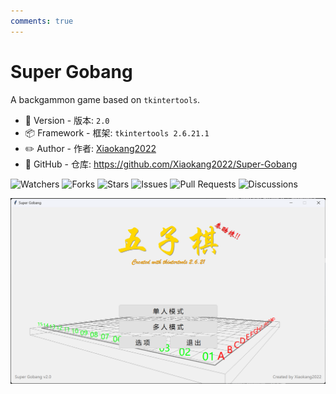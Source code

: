 ```yaml
---
comments: true
---
```


# Super Gobang

A backgammon game based on `tkintertools`.

* 🔖 Version - 版本: `2.0`
* 📦 Framework - 框架: `tkintertools 2.6.21.1`
* ✏️ Author - 作者: [Xiaokang2022](https://github.com/Xiaokang2022)
* 🚀 GitHub - 仓库: https://github.com/Xiaokang2022/Super-Gobang

<img alt="Watchers" src="https://img.shields.io/github/watchers/Xiaokang2022/Super-Gobang?label=Watchers&logo=github&style=flat" title="Watchers" />
<img alt="Forks" src="https://img.shields.io/github/forks/Xiaokang2022/Super-Gobang?label=Forks&logo=github&style=flat" title="Forks" />
<img alt="Stars" src="https://img.shields.io/github/stars/Xiaokang2022/Super-Gobang?label=Stars&color=gold&logo=github&style=flat" title="Stars" />
<img alt="Issues" src="https://img.shields.io/github/issues/Xiaokang2022/Super-Gobang?label=Issues&logo=github&style=flat" title="Issues" />
<img alt="Pull Requests" src="https://img.shields.io/github/issues-pr/Xiaokang2022/Super-Gobang?label=Pull%20Requests&logo=github&style=flat" title="Pull Requests" />
<img alt="Discussions" src="https://img.shields.io/github/discussions/Xiaokang2022/Super-Gobang?label=Discussions&logo=github&style=flat" title="Discussions" />

![png](https://github.com/Xiaokang2022/Super-Gobang/blob/main/preview.png?raw=true)